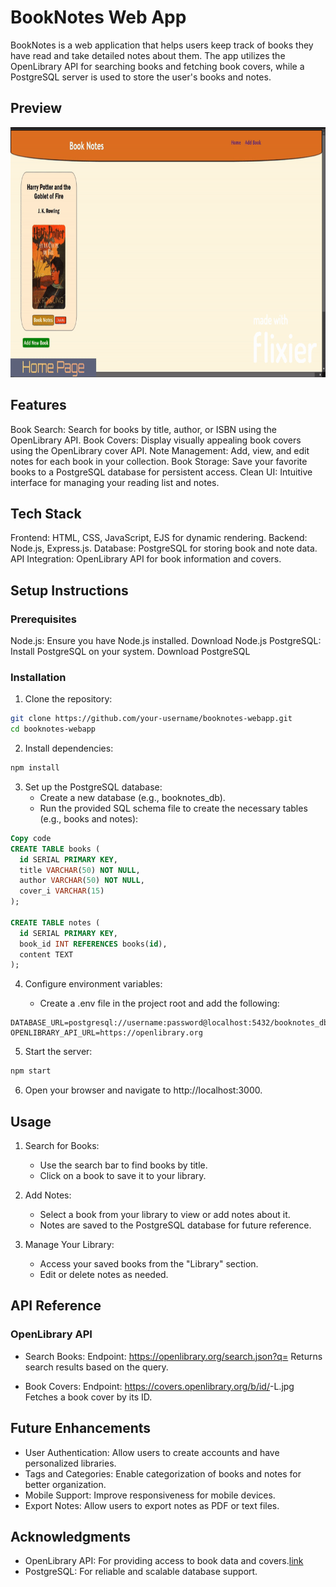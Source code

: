 # BookNotes Web App
BookNotes is a web application that helps users keep track of books they have read and take detailed notes about them. The app utilizes the OpenLibrary API for searching books and fetching book covers, while a PostgreSQL server is used to store the user's books and notes.

## Preview
<img src="/public/assets/book-notes-preview.gif" width="900" height="400">

## Features
Book Search: Search for books by title, author, or ISBN using the OpenLibrary API.
Book Covers: Display visually appealing book covers using the OpenLibrary cover API.
Note Management: Add, view, and edit notes for each book in your collection.
Book Storage: Save your favorite books to a PostgreSQL database for persistent access.
Clean UI: Intuitive interface for managing your reading list and notes.

## Tech Stack
Frontend: HTML, CSS, JavaScript, EJS for dynamic rendering.
Backend: Node.js, Express.js.
Database: PostgreSQL for storing book and note data.
API Integration: OpenLibrary API for book information and covers.

## Setup Instructions
### Prerequisites
Node.js: Ensure you have Node.js installed. Download Node.js
PostgreSQL: Install PostgreSQL on your system. Download PostgreSQL
### Installation
1. Clone the repository:

```bash
git clone https://github.com/your-username/booknotes-webapp.git
cd booknotes-webapp
```
2. Install dependencies:
```bash
npm install
```
3. Set up the PostgreSQL database:
    - Create a new database (e.g., booknotes_db).
    - Run the provided SQL schema file to create the necessary tables (e.g., books and notes):
```sql
Copy code
CREATE TABLE books (
  id SERIAL PRIMARY KEY,
  title VARCHAR(50) NOT NULL,
  author VARCHAR(50) NOT NULL,
  cover_i VARCHAR(15)
);

CREATE TABLE notes (
  id SERIAL PRIMARY KEY,
  book_id INT REFERENCES books(id),
  content TEXT
);
```
4. Configure environment variables:

    - Create a .env file in the project root and add the following:
```env
DATABASE_URL=postgresql://username:password@localhost:5432/booknotes_db
OPENLIBRARY_API_URL=https://openlibrary.org
```
5. Start the server:

```bash
npm start
```
6. Open your browser and navigate to http://localhost:3000.
## Usage
1. Search for Books:

    - Use the search bar to find books by title.
    - Click on a book to save it to your library.
2. Add Notes:

    - Select a book from your library to view or add notes about it.
    - Notes are saved to the PostgreSQL database for future reference.
3. Manage Your Library:

    - Access your saved books from the "Library" section.
    - Edit or delete notes as needed.

## API Reference
### OpenLibrary API
- Search Books:
Endpoint: https://openlibrary.org/search.json?q=<search-term>
Returns search results based on the query.

- Book Covers:
Endpoint: https://covers.openlibrary.org/b/id/<cover-id>-L.jpg
Fetches a book cover by its ID.

## Future Enhancements
- User Authentication: Allow users to create accounts and have personalized libraries.
- Tags and Categories: Enable categorization of books and notes for better organization.
- Mobile Support: Improve responsiveness for mobile devices.
- Export Notes: Allow users to export notes as PDF or text files.

## Acknowledgments
- OpenLibrary API: For providing access to book data and covers.[link](https://openlibrary.org/)
- PostgreSQL: For reliable and scalable database support.

